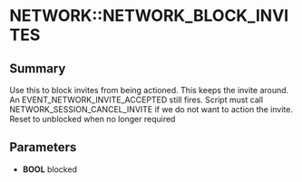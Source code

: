 # NETWORK::NETWORK_BLOCK_INVITES

## Summary
Use this to block invites from being actioned.
This keeps the invite around. An EVENT_NETWORK_INVITE_ACCEPTED still fires.
Script must call NETWORK_SESSION_CANCEL_INVITE if we do not want to action the invite.
Reset to unblocked when no longer required

## Parameters
* **BOOL** blocked